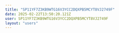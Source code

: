 ```yaml
---
title: "SP11YF7Z3KB9WTG16V3YCC2DQXPB5MCYT8VJ2749F"
date: 2025-02-22T13:50:20.121Z
user: SP11YF7Z3KB9WTG16V3YCC2DQXPB5MCYT8VJ2749F
layout: "users"
---
```

    
